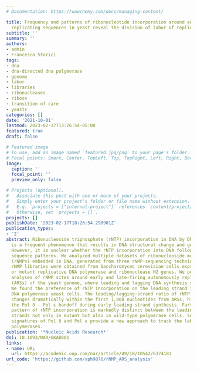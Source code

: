 ```yaml
---
# Documentation: https://wowchemy.com/docs/managing-content/

title: Frequency and patterns of ribonucleotide incorporation around autonomously
  replicating sequences in yeast reveal the division of labor of replicative DNA polymerases
subtitle: ''
summary: ''
authors:
- admin
- Francesca Storici
tags:
- dna
- dna-directed dna polymerase
- genome
- labor
- libraries
- ribonucleases
- ribose
- transition of care
- yeasts
categories: []
date: '2021-10-01'
lastmod: 2023-02-17T13:26:54-05:00
featured: true
draft: false

# Featured image
# To use, add an image named `featured.jpg/png` to your page's folder.
# Focal points: Smart, Center, TopLeft, Top, TopRight, Left, Right, BottomLeft, Bottom, BottomRight.
image:
  caption: ''
  focal_point: ''
  preview_only: false

# Projects (optional).
#   Associate this post with one or more of your projects.
#   Simply enter your project's folder or file name without extension.
#   E.g. `projects = ["internal-project"]` references `content/project/deep-learning/index.md`.
#   Otherwise, set `projects = []`.
projects: []
publishDate: '2023-02-17T18:26:54.290901Z'
publication_types:
- '2'
abstract: Ribonucleoside triphosphate (rNTP) incorporation in DNA by DNA polymerases
  is a frequent phenomenon that results in DNA structural change and genome instability.
  However, it is unclear whether the rNTP incorporation into DNA follows any specific
  sequence patterns. We analyzed multiple datasets of ribonucleoside monophosphates
  (rNMPs) embedded in DNA, generated from three rNMP-sequencing techniques. These
  rNMP libraries were obtained from Saccharomyces cerevisiae cells expressing wild-type
  or mutant replicative DNA polymerase and ribonuclease H2 genes. We performed computational
  analyses of rNMP sites around early and late-firing autonomously replicating sequences
  (ARSs) of the yeast genome, where leading and lagging DNA synthesis starts bidirectionally.
  We found the preference of rNTP incorporation on the leading strand in wild-type
  DNA polymerase yeast cells. The leading/lagging-strand ratio of rNTP incorporation
  changes dramatically within the first 1,000 nucleotides from ARSs, highlighting
  the Pol δ - Pol ϵ handoff during early leading-strand synthesis. Furthermore, the
  pattern of rNTP incorporation is markedly distinct between the leading and lagging
  strands not only in mutant but also in wild-type polymerase cells. Such specific
  signatures of Pol δ and Pol ϵ provide a new approach to track the labor of these
  polymerases.
publication: '*Nucleic Acids Research*'
doi: 10.1093/NAR/GKAB801
links:
- name: URL
  url: https://academic.oup.com/nar/article/49/18/10542/6374181
url_code: 'https://github.com/xph9876/rNMP_ARS_analysis'
---
```

